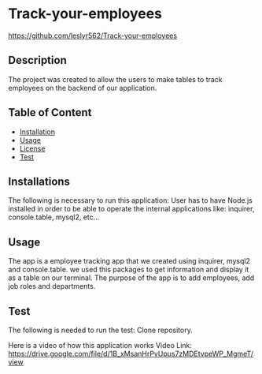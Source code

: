 


# Track-your-employees
https://github.com/leslyr562/Track-your-employees
    
## Description 
The project was created to allow the users to make tables to track employees on the backend of our application.

## Table of Content
- [Installation](#installation)
- [Usage](#usage)
- [License](#license)
- [Test](#test)

## Installations
The following is necessary to run this application: User has to have Node.js installed in order to be able to operate the internal applications like: inquirer, console.table, mysql2, etc...

## Usage
The app is a employee tracking app that we created using inquirer, mysql2 and console.table. we used this packages to get  information and display it as a table on our terminal.
The purpose of the app is to add employees, add job roles and departments.

 
## Test
The following is needed to run the test: Clone repository.

Here is a video of how this application works
Video Link: https://drive.google.com/file/d/1B_xMsanHrPvUpus7zMDEtvpeWP_MgmeT/view

